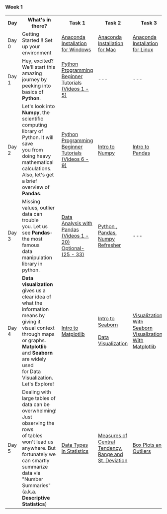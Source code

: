 ### Week 1

<table>
    <tr>
        <th>Day</th>
        <th>What's in there?</th>
        <th>Task 1</th>
        <th>Task 2</th>
        <th>Task 3</th>          
    </tr>
    <tr>
        <td>Day 0</td>
        <td>Getting Started !! Set up your environment </td>
        <td>
            <a target="_blank" href='https://docs.anaconda.com/anaconda/install/windows/'>Anaconda Installation <br> for Windows <i class="fas fa-external-link-alt"></i></a>
        </td>
        <td>
            <a target="_blank" href='https://docs.anaconda.com/anaconda/install/mac-os/'>Anaconda Installation <br> for Mac <i class="fas fa-external-link-alt"></i></a>
        </td>
        <td>
            <a target="_blank" href='https://docs.anaconda.com/anaconda/install/linux/'>Anaconda Installation <br>  for Linux<i class="fas fa-external-link-alt"></i></a>
        </td>
    </tr>
    <tr>
        <td>Day 1</td>
        <td>Hey, excited? We'll start this amazing <br>journey by peeking into basics of <strong>Python</strong>.</td>
        <td>
            <a target="_blank" href='https://www.youtube.com/playlist?list=PL-osiE80TeTskrapNbzXhwoFUiLCjGgY7'>Python Programming <br/>Beginner Tutorials <br/> (Videos 1 - 5) <i class="fas fa-external-link-alt"></i></a>
        </td>
        <td>---</td>
        <td>---</td>
    </tr>
    <tr>
        <td>Day 2</td>
        <td>Let's look into <strong>Numpy</strong>, the scientific <br>computing library of Python. It will save <br>you from doing heavy mathematical <br>calculations. Also, let's get a brief <br>overview of <strong>Pandas</strong>.</td>
        <td>
            <a target="_blank" href='https://www.youtube.com/playlist?list=PL-osiE80TeTskrapNbzXhwoFUiLCjGgY7'>Python Programming <br/>Beginner Tutorials <br/> (Videos 6 - 9) <i class="fas fa-external-link-alt"></i></a>
        </td>
        <td>
            <a target="_blank" href='https://www.youtube.com/watch?v=AAS8yoKuK7M'>Intro to Numpy <i class="fas fa-external-link-alt"></i></a>
        </td>
        <td>
            <a target="_blank" href='https://www.youtube.com/watch?v=e60ItwlZTKM'>Intro to Pandas <i class="fas fa-external-link-alt"></i></a>
        </td>
    </tr>
    <tr>
        <td>Day 3</td>
        <td>Missing values, outlier data can trouble <br>you. Let us see <strong>Pandas</strong>-the most famous<br> data manipulation library in python.</td>
        <td>
            <a target="_blank" href='https://www.youtube.com/playlist?list=PL5-da3qGB5ICCsgW1MxlZ0Hq8LL5U3u9y'>Data Analysis with Pandas <br/>(Videos 1 - 20) <br/> Optional- (25 - 33) <i class="fas fa-external-link-alt"></i></a>
        </td>
        <td>
            <a target="_blank" href='http://cs231n.github.io/python-numpy-tutorial/'>Python , Pandas, <br>Numpy Refresher  <i class="fas fa-external-link-alt"></i></a>
        </td>
        <td>---</td>
    </tr>
    <tr>
        <td>Day 4</td>
        <td><strong>Data visualization</strong> gives us a clear idea of <br>what the information means by giving it <br>visual context through maps or graphs. <br><strong>Matplotlib</strong> and <strong>Seaborn</strong> are widely used <br> for Data Visualization. Let's Explore!</td>
        <td>
            <a target="_blank" href='https://www.youtube.com/watch?v=MbKrSmoMads'>Intro to Matplotlib <i class="fas fa-external-link-alt"></i></a>
        </td>
        <td>
            <a target="_blank" href='https://www.youtube.com/playlist?list=PLBfyvFO_aKGRaJmdo501Hu_wXwgmjbR50'>Intro to Seaborn <i class="fas fa-external-link-alt"></i></a>
            <br/><br/>
            <a target="_blank" href='https://www.klipfolio.com/resources/articles/what-is-data-visualization'>Data Visualization <i class="fas fa-external-link-alt"></i></a>
        </td>
        <td>
            <a target="_blank" href='https://jakevdp.github.io/PythonDataScienceHandbook/04.14-visualization-with-seaborn.html'>Visualizations With <br>Seaborn <i class="fas fa-external-link-alt"></i></a><br/>
            <a target="_blank" href='https://towardsdatascience.com/data-visualization-using-matplotlib-16f1aae5ce70'>Visualizations With <br>Matplotlib  <i class="fas fa-external-link-alt"></i></a>
        </td>
    </tr>
    <tr>
        <td>Day 5</td>
        <td>Dealing with large tables of data can be <br> overwhelming! Just observing the rows <br>of tables won't lead us anywhere. But <br>fortunately we can smartly summarize <br>data via "Number Summaries" <br>(a.k.a. <strong>Descriptive Statistics</strong>)</td>
        <td>
            <a target="_blank" href='https://towardsdatascience.com/data-types-in-statistics-347e152e8bee'>Data Types in Statistics <i class="fas fa-external-link-alt"></i></a>
        </td>
        <td>
            <a target="_blank" href='https://www.youtube.com/watch?v=mk8tOD0t8M0'>Measures of Central <br>Tendency, Range and <br>St. Deviation  <i class="fas fa-external-link-alt"></i></a>
        </td>
        <td>
            <a class="links" target="_blank" href='https://www.youtube.com/watch?v=tpToLyZibKM'>Box Plots and Outliers <i class="fas fa-external-link-alt"></i></a>
        </td>
    </tr>
</table>